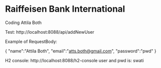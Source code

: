 # Raiffeisen Bank International
Coding Attila Both

Test: http://localhost:8088/api/addNewUser

Example of RequestBody: 

{
"name":"Attila Both",
 "email":"atts.both@gmail.com",
 "password":"pwd"
}

H2 console: http://localhost:8088/h2-console
user and pwd is: swati

